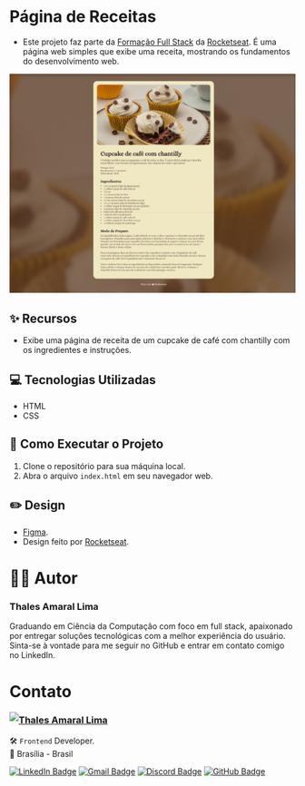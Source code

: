 # Página de Receitas

- Este projeto faz parte da [Formação Full Stack](../) da [Rocketseat](https://www.rocketseat.com.br/). É uma página web simples que exibe uma receita, mostrando os fundamentos do desenvolvimento web.

![Prévia da página de receita de um cupcake de café com chantilly](assets/readme/pagina_de_receita-preview.jpeg)

## ✨ Recursos

- Exibe uma página de receita de um cupcake de café com chantilly com os ingredientes e instruções.

## 💻 Tecnologias Utilizadas

- HTML
- CSS

## 📝 Como Executar o Projeto

1. Clone o repositório para sua máquina local.
2. Abra o arquivo `index.html` em seu navegador web.

## ✏️ Design

- [Figma](https://www.figma.com/community/file/1360315130061454535).
- Design feito por [Rocketseat](https://www.rocketseat.com.br/).

# 👨‍💻 Autor

### Thales Amaral Lima
Graduando em Ciência da Computação com foco em full stack, apaixonado por entregar soluções tecnológicas com a melhor experiência do usuário.
Sinta-se à vontade para me seguir no GitHub e entrar em contato comigo no LinkedIn.

# Contato

<img align="left" src="https://www.github.com/thalesamaral.png?size=150">

### [**Thales Amaral Lima**](https://github.com/thalesamaral)

🛠 `Frontend` Developer. <br>
📍 Brasília - Brasil

<a href="https://www.linkedin.com/in/thales-amaral-lima"><img src="https://img.shields.io/badge/LinkedIn-0077B5?style=flat&logo=linkedin&logoColor=white" alt="LinkedIn Badge" height="25"></a>&nbsp;<a href="mailto:thaleslima225@gmail.com"><img src="https://img.shields.io/badge/Gmail-D14836?style=flat&logo=gmail&logoColor=white" alt="Gmail Badge" height="25"></a>&nbsp;<a href="#"><img src="https://img.shields.io/badge/Discord-%237289DA.svg?logo=discord&logoColor=white" title="Thales Amaral#0416" alt="Discord Badge" height="25"></a>&nbsp;<a href="https://www.github.com/thalesamaral"><img src="https://img.shields.io/badge/GitHub-100000?style=flat&logo=github&logoColor=white" alt="GitHub Badge" height="25"></a>&nbsp;<br clear="left"/>